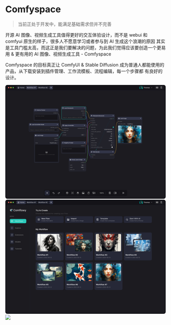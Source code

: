 # Comfyspace 

> 当前正处于开发中，能满足基础需求但并不完善

开源 AI 图像、视频生成工具值得更好的交互体验设计，而不是 webui 和 comfyui 原生的样子，很多人不愿意学习或者参与到 AI 生成这个浪潮的原因
其实是工具门槛太高，而这正是我们要解决的问题，为此我们觉得应该要创造一个更易用 & 更有用的 AI 图像、视频生成工具 - Comfyspace 

Comfyspace 的目标真正让 ComfyUI & Stable Diffusion 成为普通人都能使用的产品，从下载安装到插件管理、工作流模板、流程编辑，每一个步骤都
有良好的设计。 

![](./assets/editor.jpg)
![](./assets/home.jpg)
![](./assets/gallery.jpg)


